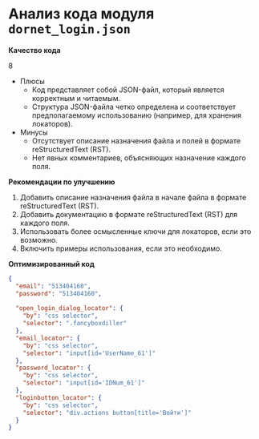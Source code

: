 # Анализ кода модуля `dornet_login.json`

**Качество кода**

8

-   Плюсы
    -   Код представляет собой JSON-файл, который является корректным и читаемым.
    -   Структура JSON-файла четко определена и соответствует предполагаемому использованию (например, для хранения локаторов).
-   Минусы
    -   Отсутствует описание назначения файла и полей в формате reStructuredText (RST).
    -   Нет явных комментариев, объясняющих назначение каждого поля.

**Рекомендации по улучшению**

1.  Добавить описание назначения файла в начале файла в формате reStructuredText (RST).
2.  Добавить документацию в формате reStructuredText (RST) для каждого поля.
3.  Использовать более осмысленные ключи для локаторов, если это возможно.
4.  Включить примеры использования, если это необходимо.

**Оптимизированный код**

```json
{
  "email": "513404160",
  "password": "513404160",
  
  "open_login_dialog_locator": {
    "by": "css selector",
    "selector": ".fancyboxdiller"
  },
  "email_locator": {
    "by": "css selector",
    "selector": "input[id='UserName_61']"
  },
  "password_locator": {
    "by": "css selector",
    "selector": "input[id='IDNum_61']"
  },
  "loginbutton_locator": {
    "by": "css selector",
    "selector": "div.actions button[title='Войти']"
  }
}
```